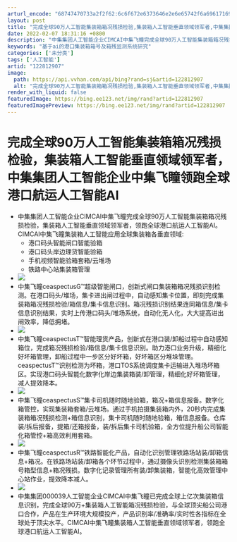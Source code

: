 ```yaml
---
arturl_encode: "68747470733a2f2f62:6c6f672e6373646e2e6e65742f6a696171693934303630342f:61727469636c652f64657461696c732f313232383132393037"
layout: post
title: "完成全球90万人工智能集装箱箱况残损检验,集装箱人工智能垂直领域领军者,中集集团人工智能企业中集飞瞳领跑全球港口航运人工智能AI"
date: 2022-02-07 18:31:16 +0800
description: "中集集团人工智能企业CIMCAI中集飞瞳完成全球90万人工智能集装箱箱况残损检验，集装箱人工智能垂直"
keywords: "基于ai的港口集装箱箱号及箱残监测系统研究"
categories: ['未分类']
tags: ['人工智能']
artid: "122812907"
image:
  path: https://api.vvhan.com/api/bing?rand=sj&artid=122812907
  alt: "完成全球90万人工智能集装箱箱况残损检验,集装箱人工智能垂直领域领军者,中集集团人工智能企业中集飞瞳领跑全球港口航运人工智能AI"
render_with_liquid: false
featuredImage: https://bing.ee123.net/img/rand?artid=122812907
featuredImagePreview: https://bing.ee123.net/img/rand?artid=122812907
---
```


# 完成全球90万人工智能集装箱箱况残损检验，集装箱人工智能垂直领域领军者，中集集团人工智能企业中集飞瞳领跑全球港口航运人工智能AI

* 中集集团人工智能企业CIMCAI中集飞瞳完成全球90万人工智能集装箱箱况残损检验，集装箱人工智能垂直领域领军者，领跑全球港口航运人工智能AI。CIMCAI中集飞瞳集装箱人工智能应用全球集装箱各垂直领域:
  + 港口码头智能闸口智能验箱
  + 港口码头岸边理货智能验箱
  + 手机视频智能验箱套箱/云堆场
  + 铁路中心站集装箱管理
* ![](https://i-blog.csdnimg.cn/blog_migrate/87927bc4af2664d79757503637de8e06.png)
* 中集飞瞳ceaspectusG™超级智能闸口，创新式闸口集装箱箱况残损识别检测。在港口码头/堆场，集卡进出闸过程中，自动感知集卡位置，即刻完成集装箱箱况残损检验/箱信息/集卡信息识别。箱况残损识别结果连同箱信息/集卡信息识别结果，实时上传港口码头/堆场系统，自动化无人化，大大提高进出闸效率，降低拥堵。
* ![](https://i-blog.csdnimg.cn/blog_migrate/430debe0d3d0a7c0adbbc56d48509472.png)
* 中集飞瞳ceaspectusT™智能理货产品，创新式在港口装/卸船过程中自动感知箱位，完成箱况残损检验/箱信息/集卡信息识别。助力港口业务升级，精细化好坏箱管理，卸船过程中一步区分好坏箱，好坏箱区分堆垛管理。ceaspectusT™识别检测为坏箱，港口TOS系统调度集卡运输进入堆场坏箱区。实现港口码头智能化数字化岸边集装箱装/卸管理，精细化好坏箱管理，减人提效降本。
* ![](https://i-blog.csdnimg.cn/blog_migrate/1500a4f9c3bc68ba1448a875ffbf7fa4.png)
* 中集飞瞳ceaspectusS™集卡司机随时随地验箱，箱况+箱信息报备。数字化箱管控，实现集装箱套箱/云堆场。通过手机拍摄集装箱内外，20秒内完成集装箱箱况残损检测+箱信息识别，集卡司机随时随地验箱，箱信息报备。仓库装/拆后报备，提箱/还箱报备，装/拆后集卡司机验箱，全方位提升船公司智能化箱管控+箱高效利用套箱。
* ![](https://i-blog.csdnimg.cn/blog_migrate/ade1727a5b6d36a07f582edf401e19bf.png)
* 中集飞瞳ceaspectusR™铁路智能化产品，自动化识别管理铁路场站装/卸箱信息+箱况。在铁路场站装/卸箱各个环节过程中，通过摄像头识别检测集装箱箱号箱型信息+箱况残损。数字化记录管理所有装/卸集装箱，智能化高效管理中心站作业，提效降本减人。
* ![](https://i-blog.csdnimg.cn/blog_migrate/a262922a506601c9582ca10510b8dc87.png)
* 中集集团000039人工智能企业CIMCAI中集飞瞳已完成全球上亿次集装箱信息识别，完成全球90万+集装箱人工智能箱况残损检验，与全球顶尖船公司港口合作，产品在生产环境大规模投产，产品识别率/准确率/实时性各指标在全球处于顶尖水平。CIMCAI中集飞瞳集装箱人工智能垂直领域领军者，领跑全球港口航运人工智能AI。